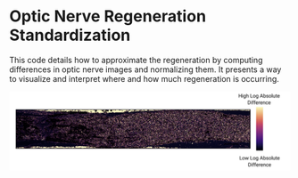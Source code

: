 # Optic Nerve Regeneration Standardization

This code details how to approximate the regeneration by computing differences in optic nerve images and normalizing them. It presents a way to visualize and interpret where and how much regeneration is occurring.


![png](imgs/cover-diff-img.png)
